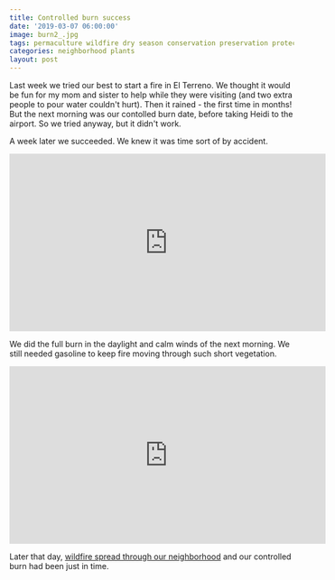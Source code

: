 ```yaml
---
title: Controlled burn success
date: '2019-03-07 06:00:00'
image: burn2_.jpg
tags: permaculture wildfire dry season conservation preservation protection
categories: neighborhood plants
layout: post
---
```


Last week we tried our best to start a fire in El Terreno. We thought it would be fun for my mom and sister to help while they were visiting (and two extra people to pour water couldn't hurt). Then it rained - the first time in months! But the next morning was our contolled burn date, before taking Heidi to the airport. So we tried anyway, but it didn't work.

A week later we succeeded. We knew it was time sort of by accident.

<iframe width="560" height="315" src="https://www.youtube-nocookie.com/embed/TUOrQ00NdxA" frameborder="0" allow="accelerometer; autoplay; encrypted-media; gyroscope; picture-in-picture" allowfullscreen></iframe>

We did the full burn in the daylight and calm winds of the next morning. We still needed gasoline to keep fire moving through such short vegetation.

<iframe width="560" height="315" src="https://www.youtube-nocookie.com/embed/mTXo-4aeyc8" frameborder="0" allow="accelerometer; autoplay; encrypted-media; gyroscope; picture-in-picture" allowfullscreen></iframe>

Later that day, [wildfire spread through our neighborhood](https://reverdecer.annalisagross.com/2019/03/08/wildfire/) and our controlled burn had been just in time.